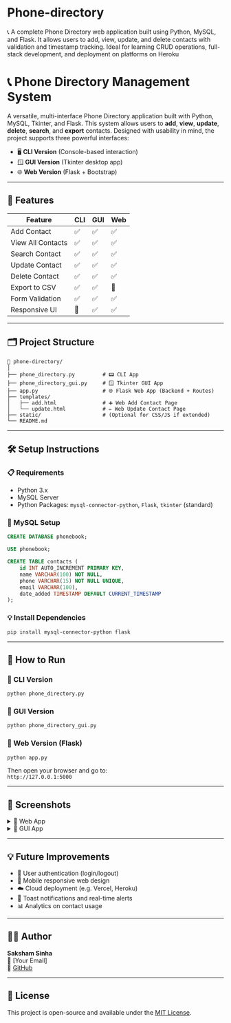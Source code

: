 # Phone-directory
📞 A complete Phone Directory web application built using Python, MySQL, and Flask. It allows users to add, view, update, and delete contacts with validation and timestamp tracking. Ideal for learning CRUD operations, full-stack development, and deployment on platforms on Heroku

# 📞 Phone Directory Management System

A versatile, multi-interface Phone Directory application built with Python, MySQL, Tkinter, and Flask. This system allows users to **add**, **view**, **update**, **delete**, **search**, and **export** contacts. Designed with usability in mind, the project supports three powerful interfaces:

- 🖥️ **CLI Version** (Console-based interaction)
- 🪟 **GUI Version** (Tkinter desktop app)
- 🌐 **Web Version** (Flask + Bootstrap)

---

## 🔧 Features

| Feature              | CLI | GUI | Web |
|----------------------|-----|-----|-----|
| Add Contact          | ✅  | ✅  | ✅  |
| View All Contacts    | ✅  | ✅  | ✅  |
| Search Contact       | ✅  | ✅  | ✅  |
| Update Contact       | ✅  | ✅  | ✅  |
| Delete Contact       | ✅  | ✅  | ✅  |
| Export to CSV        | ✅  | ✅  | 🚫  |
| Form Validation      | ✅  | ✅  | ✅  |
| Responsive UI        | 🚫  | ✅  | ✅  |

---

## 🗂️ Project Structure

```
📁 phone-directory/
│
├── phone_directory.py         # 📟 CLI App
├── phone_directory_gui.py     # 🪟 Tkinter GUI App
├── app.py                     # 🌐 Flask Web App (Backend + Routes)
├── templates/
│   ├── add.html               # ➕ Web Add Contact Page
│   └── update.html            # ✏️ Web Update Contact Page
├── static/                    # (Optional for CSS/JS if extended)
└── README.md
```

---

## 🛠️ Setup Instructions

### 📋 Requirements
- Python 3.x
- MySQL Server
- Python Packages: `mysql-connector-python`, `Flask`, `tkinter` (standard)

### 🧩 MySQL Setup

```sql
CREATE DATABASE phonebook;

USE phonebook;

CREATE TABLE contacts (
    id INT AUTO_INCREMENT PRIMARY KEY,
    name VARCHAR(100) NOT NULL,
    phone VARCHAR(15) NOT NULL UNIQUE,
    email VARCHAR(100),
    date_added TIMESTAMP DEFAULT CURRENT_TIMESTAMP
);
```

### 💡 Install Dependencies

```bash
pip install mysql-connector-python flask
```

---

## 🚀 How to Run

### 🔹 CLI Version

```bash
python phone_directory.py
```

### 🔹 GUI Version

```bash
python phone_directory_gui.py
```

### 🔹 Web Version (Flask)

```bash
python app.py
```

Then open your browser and go to:  
`http://127.0.0.1:5000`

---

## 📸 Screenshots

<details>
<summary>🔽 Web App</summary>

- **Add Contact Page**

![Add Contact](https://via.placeholder.com/600x300?text=Add+Contact+Page)

- **Update Contact Page**

![Update Contact](https://via.placeholder.com/600x300?text=Update+Contact+Page)

</details>

<details>
<summary>🔽 GUI App</summary>

- **Tkinter Interface**

![GUI App](https://via.placeholder.com/600x300?text=Tkinter+Interface)

</details>

---

## 💡 Future Improvements

- 🔐 User authentication (login/logout)
- 📱 Mobile responsive web design
- ☁️ Cloud deployment (e.g. Vercel, Heroku)
- 🔔 Toast notifications and real-time alerts
- 📊 Analytics on contact usage

---

## 🙋‍♂️ Author

**Saksham Sinha**  
📧 [Your Email]  
🔗 [GitHub](https://github.com/Sakshamsinha23)

---

## 📝 License

This project is open-source and available under the [MIT License](LICENSE).
